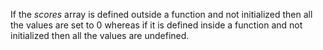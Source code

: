 If the *scores* array is defined outside a function and not initialized then all the values are set to 0
whereas if it is defined inside a function and not initialized then all the values are undefined.